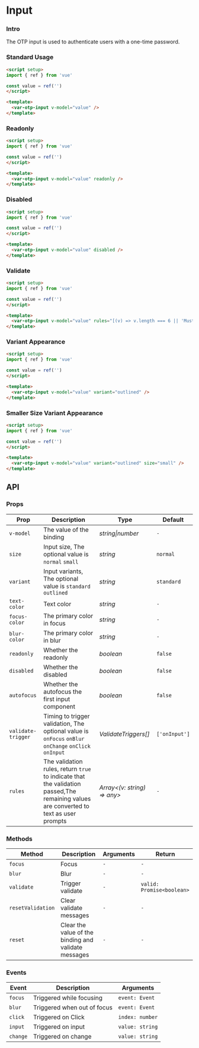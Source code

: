 # Input

### Intro

The OTP input is used to authenticate users with a one-time password.

### Standard Usage

```html
<script setup>
import { ref } from 'vue'

const value = ref('')
</script>

<template>
  <var-otp-input v-model="value" />
</template>
```

### Readonly

```html
<script setup>
import { ref } from 'vue'

const value = ref('')
</script>

<template>
  <var-otp-input v-model="value" readonly />
</template>
```

### Disabled

```html
<script setup>
import { ref } from 'vue'

const value = ref('')
</script>

<template>
  <var-otp-input v-model="value" disabled />
</template>
```

### Validate

```html
<script setup>
import { ref } from 'vue'

const value = ref('')
</script>

<template>
  <var-otp-input v-model="value" rules="[(v) => v.length === 6 || 'Must enter a 6-digit verification code.']" />
</template>
```

### Variant Appearance

```html
<script setup>
import { ref } from 'vue'

const value = ref('')
</script>

<template>
  <var-otp-input v-model="value" variant="outlined" />
</template>
```

### Smaller Size Variant Appearance

```html
<script setup>
import { ref } from 'vue'

const value = ref('')
</script>

<template>
  <var-otp-input v-model="value" variant="outlined" size="small" />
</template>
```

## API

### Props

| Prop | Description                                                                                                                            | Type | Default |
| --- |----------------------------------------------------------------------------------------------------------------------------------------| --- | --- |
| `v-model` | The value of the binding                                                                                                               | _string\|number_ | `-` |
| `size` | Input size, The optional value is `normal` `small`                                                          | _string_ | `normal` |
| `variant` | Input variants, The optional value is `standard` `outlined`                                      | _string_ | `standard` |
| `text-color` | Text color                                                                                                                             | _string_ | `-` |
| `focus-color` | The primary color in focus                                                                                                             | _string_ | `-` |
| `blur-color` | The primary color in blur                                                                                                              | _string_ | `-` |
| `readonly` | Whether the readonly                                                                                                                   | _boolean_ | `false` |
| `disabled` | Whether the disabled                                                                                                                   | _boolean_ | `false` |
| `autofocus` | Whether the autofocus the first input component                                                                                                                  | _boolean_ | `false` |
| `validate-trigger` | Timing to trigger validation, The optional value is `onFocus` `onBlur` `onChange` `onClick` `onInput`                        | _ValidateTriggers[]_ | `['onInput']` |
| `rules` | The validation rules, return `true` to indicate that the validation passed,The remaining values are converted to text as user prompts | _Array<(v: string) => any>_ | `-` |

### Methods

| Method | Description | Arguments | Return |
| --- | --- | --- | --- |
| `focus` | Focus | `-` | `-` |
| `blur` | Blur | `-` | `-` |
| `validate` | Trigger validate | `-` | `valid: Promise<boolean>` |
| `resetValidation` | Clear validate messages | `-` | `-` |
| `reset` | Clear the value of the binding and validate messages | `-` | `-` |

### Events

| Event | Description | Arguments |
| --- | --- | --- |
| `focus` | Triggered while focusing | `event: Event` |
| `blur` | Triggered when out of focus | `event: Event` |
| `click` | Triggered on Click | `index: number` |
| `input` | Triggered on input | `value: string` |
| `change` | Triggered on change | `value: string` |
